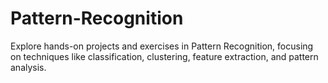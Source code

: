# Pattern-Recognition
Explore hands-on projects and exercises in Pattern Recognition, focusing on techniques like classification, clustering, feature extraction, and pattern analysis.
